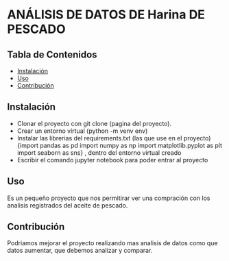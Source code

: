 # ANÁLISIS DE DATOS DE Harina DE PESCADO

## Tabla de Contenidos
- [Instalación](#instalación)
- [Uso](#uso)
- [Contribución](#contribución)

## Instalación

- Clonar el proyecto con git clone (pagina del proyecto).
- Crear un entorno virtual (python -m venv env) 
- Instalar las librerias del requirements.txt (las que use en el proyecto) 
{import pandas as pd
import numpy as np
import matplotlib.pyplot as plt
import seaborn as sns} , dentro del entorno virtual creado
- Escribir el comando jupyter notebook para poder entrar al proyecto 

## Uso

Es un pequeño proyecto que nos permitirar ver una compración con los analisis registrados del aceite de pescado.

## Contribución

Podriamos mejorar el proyecto realizando mas analisis de datos como que datos aumentar, que debemos analizar y comparar.